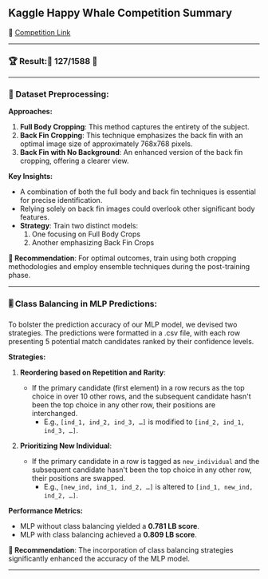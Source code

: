 ## Kaggle Happy Whale Competition Summary
🔗 [Competition Link](https://www.kaggle.com/competitions/happy-whale-and-dolphin/overview)

---

### 🏆 Result:🥉 **127/1588** 🥉

---

### 📸 Dataset Preprocessing:

**Approaches:**
1. **Full Body Cropping**: This method captures the entirety of the subject.
2. **Back Fin Cropping**: This technique emphasizes the back fin with an optimal image size of approximately 768x768 pixels.
3. **Back Fin with No Background**: An enhanced version of the back fin cropping, offering a clearer view.

**Key Insights:**
- A combination of both the full body and back fin techniques is essential for precise identification.
- Relying solely on back fin images could overlook other significant body features.
- **Strategy**: Train two distinct models:
  1. One focusing on Full Body Crops
  2. Another emphasizing Back Fin Crops
  
**🌟 Recommendation**: For optimal outcomes, train using both cropping methodologies and employ ensemble techniques during the post-training phase.

---

### 🎚 Class Balancing in MLP Predictions:

To bolster the prediction accuracy of our MLP model, we devised two strategies. The predictions were formatted in a .csv file, with each row presenting 5 potential match candidates ranked by their confidence levels.

**Strategies:**

1. **Reordering based on Repetition and Rarity**: 
   - If the primary candidate (first element) in a row recurs as the top choice in over 10 other rows, and the subsequent candidate hasn't been the top choice in any other row, their positions are interchanged.
     - E.g., `[ind_1, ind_2, ind_3, …]` is modified to `[ind_2, ind_1, ind_3, …]`.

2. **Prioritizing New Individual**: 
   - If the primary candidate in a row is tagged as `new_individual` and the subsequent candidate hasn't been the top choice in any other row, their positions are swapped.
     - E.g., `[new_ind, ind_1, ind_2, …]` is altered to `[ind_1, new_ind, ind_2, …]`.

**Performance Metrics:**
- MLP without class balancing yielded a **0.781 LB score**.
- MLP with class balancing achieved a **0.809 LB score**.

**🌟 Recommendation**: The incorporation of class balancing strategies significantly enhanced the accuracy of the MLP model.

---
